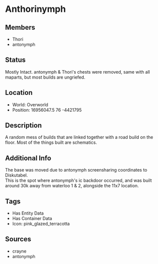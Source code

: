 # Anthorinymph

## Members
- Thori
- antonymph

## Status
Mostly Intact. antonymph & Thori's chests were removed, same with all maparts, but most builds are ungriefed.

## Location
- World: Overworld
- Position: 16956047.5 76 -4421795

## Description
A random mess of builds that are linked together with a road build on the floor. Most of the things built are schematics.

## Additional Info
The base was moved due to antonymph screensharing coordinates to Diskutabel.\
This is the spot where antonymph's ic backdoor occurred, and was built around 30k away from waterloo 1 & 2, alongside the 11x7 location.

## Tags
- Has Entity Data
- Has Container Data
- Icon: pink_glazed_terracotta

## Sources
- crayne
- antonymph
